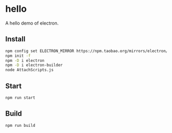 
# hello

A hello demo of electron.

## Install

```bash
npm config set ELECTRON_MIRROR https://npm.taobao.org/mirrors/electron/
npm init -f
npm -D i electron
npm -D i electron-builder
node AttachScripts.js
```

## Start

```bash
npm run start
```

## Build

```bash
npm run build
```